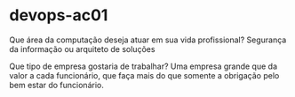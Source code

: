 # devops-ac01

Que área da computação deseja atuar em sua vida profissional?
Segurança da informação ou arquiteto de soluções

Que tipo de empresa gostaria de trabalhar?
Uma empresa grande que da valor a cada funcionário, que faça mais do que somente a obrigação pelo bem estar do funcionário.
